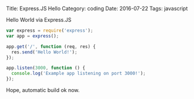 Title: Express.JS Hello
Category: coding
Date: 2016-07-22
Tags: javascript

Hello World via Express.JS


```javascript
var express = require('express');
var app = express();

app.get('/', function (req, res) {
  res.send('Hello World!');
});

app.listen(3000, function () {
  console.log('Example app listening on port 3000!');
});
```

Hope, automatic build ok now.
